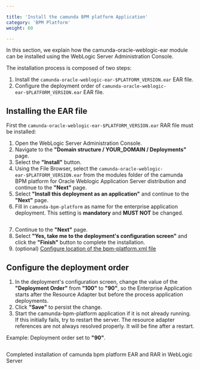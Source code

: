 ```yaml
---

title: 'Install the camunda BPM platform Application'
category: 'BPM Platform'
weight: 60

---
```



In this section, we explain how the camunda-oracle-weblogic-ear module can be installed using the WebLogic Server Administration Console.

The installation process is composed of two steps:

1. Install the <code>camunda-oracle-weblogic-ear-$PLATFORM_VERSION.ear</code> EAR file.
2. Configure the deployment order of <code>camunda-oracle-weblogic-ear-$PLATFORM_VERSION.ear</code> EAR file.


## Installing the EAR file

First the <code>camunda-oracle-weblogic-ear-$PLATFORM_VERSION.ear</code> RAR file must be installed:

1. Open the WebLogic Server Administration Console.
2. Navigate to the **"Domain structure / YOUR_DOMAIN / Deployments"** page.
3. Select the **"Install"** button.
4. Using the File Browser, select the <code>camunda-oracle-weblogic-ear-$PLATFORM_VERSION.ear</code> from the modules folder of the camunda BPM platform for Oracle Weblogic Application Server distribution and continue to the **"Next"** page.
5. Select **"Install this deployment as an application"** and continue to the **"Next"** page.
6. Fill in <code>camunda-bpm-platform</code> as name for the enterprise application deployment. This setting is **mandatory** and **MUST NOT** be changed.
    
  <a href="ref:asset:/guides/installation-guide/wls/assets/img/configuration-ear-name.png" target="_blank">
    <img class="tile" src="ref:asset:/guides/installation-guide/wls/assets/img/configuration-ear-name.png" alt=""/>
  </a>

7. Continue to the **"Next"** page.
8. Select **"Yes, take me to the deployment's configuration screen"** and click the **"Finish"** button to complete the installation.
9. (optional) [Configure location of the bpm-platform.xml file](ref:/api-references/deployment-descriptors/#descriptors-bpm-platformxml-configure-location-of-the-bpm-platformxml-file)

## Configure the deployment order

1. In the deployment's configuration screen, change the value of the **"Deployment Order"** from **"100"** to **"90"**, so the Enterprise Application starts after the Resource Adapter but before the process application deployments.
2. Click **"Save"** to persist the change.
3. Start the camunda-bpm-platform application if it is not already running. If this initially fails, try to restart the server. The resource adapter references are not always resolved properly. It will be fine after a restart.



Example: Deployment order set to **"90"**.

<a href="ref:asset:/guides/installation-guide/wls/assets/img/configuration-ear-deploymentorder.png" target="_blank">
  <img class="tile" src="ref:asset:/guides/installation-guide/wls/assets/img/configuration-ear-deploymentorder.png" alt=""/>
</a>  



Completed installation of camunda bpm platform EAR and RAR in WebLogic Server

<a href="ref:asset:/guides/installation-guide/wls/assets/img/configuration-finished.png" target="_blank">
  <img class="tile" src="ref:asset:/guides/installation-guide/wls/assets/img/configuration-finished.png" alt=""/>
</a>  